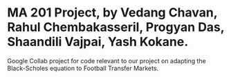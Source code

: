 
# MA 201 Project, by Vedang Chavan, Rahul Chembakasseril, Progyan Das, Shaandili Vajpai, Yash Kokane.

Google Collab project for code relevant to our project on adapting the Black-Scholes equation to Football Transfer Markets.
